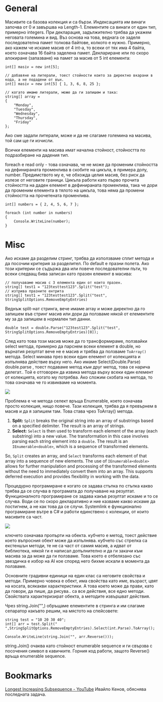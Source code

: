 # General
Масивите са базова колекция и са бързи. 
Индексацията им винаги започва от 0 и завършва на Length-1.
Елементите са винаги от един тип, примерно integers. При декларация, задължително трябва да укажем неговата големина и вид. Въз основа на това, веднага се заделя последователна памет толкова байтове, колкото е нужно. Примерно, ако кажем че искаме масив от 4 int-a, то всеки от тях има 4 байта, което означава 16 байта заделена памет.
Деклариране или по скоро алокиране (запазване) на памет за масив от 5 int елемента:

```
int[] masiv = new int[5];

// добавяне на литерали, тоест стойности които за директно вкарани в кода, а не подадени от вън.
int[] masiv = new int[5] { 1, 3, 6, 8, 25 };

// когато имаме литерали, може да ги запишем и така:
string[] array = 
{
    "Monday",
    "Tuesday",
    "Wednesday",
    "Thursday",
    "Friday"
};
```
Ако сме задали литерали, може и да не слагаме големина на масива, той сам ще ги изчисли.

Всички елементи на масива имат начална стойност, стойността по подразбиране на дадения тип.

foreach е read only - това означава, че не може да променим стойността на дефинираната променлива в скобите на цикъла, в примера долу, number. Предимството му е, че обхожда целия масив, без риск да излезе от неговите граници. 
Цикъла работи като първо прочита стойността на даден елемент в дефинираната променлива, така че дори да променим елемента в тялото на цикъла, това няма да промени стойността на прочетената променлива.

```
int[] numbers = { 2, 4, 5, 6, 7 };

foreach (int number in numbers)
{
    Console.WriteLine(number);
}

```

# Misc
Ако искаме да разделим стринг, трябва да използваме сплит метода и да посочим критерия за разделител. По default е празни полета. Ако този критерии се съдържа два или повече последователни пъти, то всеки следващ бива записан като празен елемент в масива:
```
// получаваме масив с 3 елемента един от които празен.
string[] test1 = "123testtest123".Split("test");
// изтрива празните ентрита
string[] test1 = "123testtest123".Split("test", StringSplitOptions.RemoveEmptyEntries)
```
Веднъж split-нат стринга, вече имаме array и може директно да го запишем във стринг масив или дори да ползваме някой от елементите му за да запишем в нормален тип данни.
```
double test = double.Parse("123test123".Split("test", StringSplitOptions.RemoveEmptyEntries)[0]);
```
След като това този масив може да го трансформираме, ползвайки select метода, примерно да парснем всеки елемент в double, но върнатия резултат вече не е масив и трябва да ползваме `ToArray()` метода. Select минава през всеки един елемент от колекцията и изпълнява действие върху него. Ако имаме Select(Double.Parse) double.parse , тоест подаваме метод към друг метод, това се нарича делегат.. Той е отговорен да извика метода върху всеки един елемент от колекцията, когато му потрябва. Ако сложим скобата на метода, то това означава че го извикваме на момента.

![](https://github.com/GerardSh/SoftwareUniversity/blob/main/a/Pasted%20image%2020240109224417.png)

Проблема е че метода селект връща Enumerable, което означава просто колекция, нищо повече. Тази колекция, трябва да я превърнем в масив и да я запишем там. Това става чрез ToArray() метода.

1. **Split:**
`Split` breaks the original string into an array of substrings based on a specified delimiter.
The result is an array of strings.
2. **Select:**
`Select` is then used to transform each element of the array (each substring) into a new value.
The transformation in this case involves parsing each string element into a `double`.
 The result is an `IEnumerable<double>`, which is a sequence of transformed elements.

So, `Split` creates an array, and `Select` transforms each element of that array into a sequence of new elements. The use of `IEnumerable<double>` allows for further manipulation and processing of the transformed elements without the need to immediately convert them into an array. This supports deferred execution and provides flexibility in working with the data.

Процедурно програмиране е когато се задава стъпка по стъпка какво трябва да се случва в програмата до получаване на резултат.
Функционалното програмиране се задава какъв резултат искаме и то се случва. Води се по скоро декларативно и ние казваме какво искаме да постигнем, а не как това да се случи.
Systemlink е функционално програмиране вътре в C# и работи единствено с колекции, от които масивите са част.

![](https://github.com/GerardSh/SoftwareUniversity/blob/main/a/Pasted%20image%2020240109214356.png)

ключето означава пропърти на обекта.
кубчето е метод, тоест действие което въпросния обект може да изпълнява.
кубчето със стрелка са екстеншън методи, те не са част от самия масив, а идват от библиотека, някой ги е написал допълнително и да ги закачи към масива за да може да ги ползваме.
Това което е отбелязано със звездичка е избор на AI кое според него бихме искали в момента да ползваме.

Основните градивни единици на един клас са неговите свойства и методи. 
Примерно човека е обект, има свойства като име, възраст, цвят на косата, всякакви характеристики. А това което може да прави, като да говори, да пише, да рисува.. са все действия, все едно методи. Свойствата характеризират обекта, а методите извършват действия.

Чрез string.Join("",) обръщаме елементите в стринга и им слагаме сепаратор какъвто решим, на мястото на спейсовете:

```
string test = "10 20 30 40";
int[] arr = test.Split(" ",StringSplitOptions.RemoveEmptyEntries).Select(int.Parse).ToArray();

Console.WriteLine(string.Join("", arr.Reverse()));
```

string.Join() очаква като стойност enumerable sequence и ги свързва с посочения символ в кавичките. Горния код работи, защото Reverse() връща enumerable sequence. 

# Bookmarks 
[Longest Increasing Subsequence - YouTube](https://www.youtube.com/watch?v=TB7ZXhNXh0U&t=130s) Ивайло Кенов, обяснява последната задача. 

